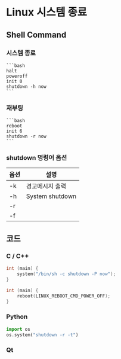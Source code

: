 
# Linux 시스템 종료
## Shell Command
### 시스템 종료
    ```bash
    halt
    poweroff
    init 0
    shutdown -h now
    ```
### 재부팅
    ```bash
    reboot
    init 6
    shutdown -r now
    ```
### shutdown 명령어 옵션
옵션|설명
------|-------
-k| 경고메시지 출력
-h| System shutdown
-r|
-f|

## 코드 
### C / C++
```cpp
int (main) {
    system("/bin/sh -c shutdown -P now");
}
```
```cpp
int (main) {
    reboot(LINUX_REBOOT_CMD_POWER_OFF);
}
```
### Python
```python
import os
os.system("shutdown -r -t")
```
### Qt

